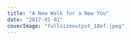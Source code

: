 ```yaml
---
title: "A New Walk for a New You"
date: "2017-01-01"
coverImage: "fullsizeoutput_18ef.jpeg"
---
```



